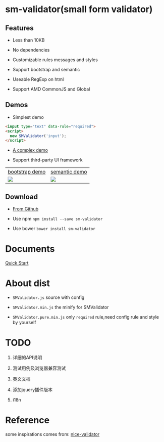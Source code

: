# sm-validator(small form validator)

## Features
- Less than 10KB

- No dependencies

- Customizable rules messages and styles

- Support bootstrap and semantic

- Useable RegExp on html

- Support AMD CommonJS and Global

## Demos
- Simplest demo

``` html
<input type="text" data-rule="required">
<script>
  new SMValidator('input');
</script>
```

- [A complex demo](https://wldragon.github.io/sm-validator/)

- Support third-party UI framework
<table>
    <tr>
      <td><a href="https://wldragon.github.io/sm-validator/bootstrap/">bootstrap demo</a></td>
      <td><a href="https://wldragon.github.io/sm-validator/semantic/">semantic demo</a></td>
    </tr>
    <tr>
      <td><img src="https://wldragon.github.io/sm-validator/bootstrap/scan.jpg"></td>
      <td><img src="https://wldragon.github.io/sm-validator/semantic/scan.jpg"></td>
    </tr>
</table>

## Download
- [From Github](https://github.com/WLDragon/sm-validator/archive/0.10.1.zip)

- Use npm ```npm install --save sm-validator```

- Use bower ```bower install sm-validator```

# Documents
[Quick Start](https://github.com/WLDragon/sm-validator/wiki/%E5%BF%AB%E9%80%9F%E5%BC%80%E5%A7%8B)

# About dist
- `SMValidator.js` source with config

- `SMValidator.min.js` the minify for SMValidator

- `SMValidator.pure.min.js` only `required` rule,need config rule and style by yourself

# TODO
1. 详细的API说明

2. 测试用例及浏览器兼容测试

3. 英文文档

4. 添加jquery插件版本

5. i18n

# Reference
some inspirations comes from: [nice-validator](https://github.com/niceue/nice-validator)